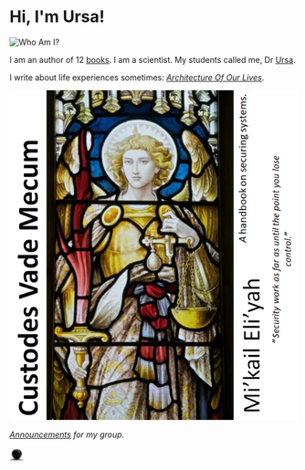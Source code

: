 # Hi, I'm Ursa!

![Who Am I?](images/blob.gif)

I am an author of 12 [books](https://mikail-eliyah.medium.com/book-list-620d73b2aef2).
I am a scientist. My students called me, Dr [Ursa](https://mikail-eliyah.medium.com/book-list-620d73b2aef2).

I write about life experiences sometimes: [*Architecture Of Our Lives*](https://mikail-eliyah.medium.com/the-art-of-architecting-our-lives-6efcbb4fc67a).

![book from a manual I wrote for my crew](./images/book_The_Guardian_s_Handbook.png)

*[Announcements](https://ursa-mikail.github.io/site_announcement/) for my group.*


[<img src="./images/ball_black.png" width="25" title="Ursa's page"/>](https://ursa-mikail.github.io/mikail-eliyah.github.io/)